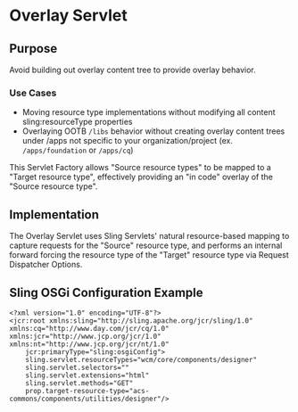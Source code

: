 # Overlay Servlet

## Purpose

Avoid building out overlay content tree to provide overlay behavior.

### Use Cases

* Moving resource type implementations without modifying all content sling:resourceType properties
* Overlaying OOTB `/libs` behavior without creating overlay content trees under /apps not specific to your organization/project (ex. `/apps/foundation` or `/apps/cq`)


This Servlet Factory allows "Source resource types" to be mapped to a "Target resource type", effectively providing
an "in code" overlay of the "Source resource type".


## Implementation

The Overlay Servlet uses Sling Servlets' natural resource-based mapping to capture requests for the "Source" resource type,
and performs an internal forward forcing the resource type of the "Target" resource type via Request Dispatcher Options.


## Sling OSGi Configuration Example

    <?xml version="1.0" encoding="UTF-8"?>
    <jcr:root xmlns:sling="http://sling.apache.org/jcr/sling/1.0" xmlns:cq="http://www.day.com/jcr/cq/1.0" xmlns:jcr="http://www.jcp.org/jcr/1.0" xmlns:nt="http://www.jcp.org/jcr/nt/1.0"
        jcr:primaryType="sling:osgiConfig">
        sling.servlet.resourceTypes="wcm/core/components/designer"
        sling.servlet.selectors=""
        sling.servlet.extensions="html"
        sling.servlet.methods="GET"
        prop.target-resource-type="acs-commons/components/utilities/designer"/>

